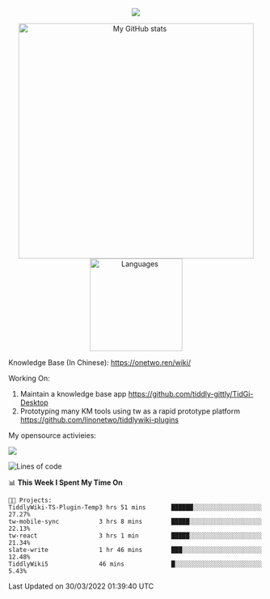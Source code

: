 <a href="https://github.com/linonetwo">
    <p align="center">
        <img src="https://github-profile-trophy.vercel.app/?username=linonetwo&column=7&theme=onedark"/>
    </p>
</a>
<a align="center" href="https://github.com/linonetwo">
  <p align="center">
    <img src="https://github-readme-stats.vercel.app/api?username=linonetwo&show_icons=true&count_private=true" alt="My GitHub stats" width="465"/>
    <img src="https://github-readme-stats.vercel.app/api/top-langs/?username=linonetwo&layout=compact&langs_count=10" alt="Languages" height="183">
  </p>
</a>

Knowledge Base (In Chinese): https://onetwo.ren/wiki/

Working On: 

1. Maintain a knowledge base app https://github.com/tiddly-gittly/TidGi-Desktop
1. Prototyping many KM tools using tw as a rapid prototype platform https://github.com/linonetwo/tiddlywiki-plugins

My opensource activieies:

![](https://visitor-badge.glitch.me/badge?page_id=linonetwo.linonetwo)

<!--START_SECTION:waka-->
![Lines of code](https://img.shields.io/badge/From%20Hello%20World%20I%27ve%20Written-2%20Million%20lines%20of%20code-blue)

📊 **This Week I Spent My Time On** 

```text
🐱‍💻 Projects: 
TiddlyWiki-TS-Plugin-Temp3 hrs 51 mins       ██████░░░░░░░░░░░░░░░░░░░   27.27% 
tw-mobile-sync           3 hrs 8 mins        █████░░░░░░░░░░░░░░░░░░░░   22.13% 
tw-react                 3 hrs 1 min         █████░░░░░░░░░░░░░░░░░░░░   21.34% 
slate-write              1 hr 46 mins        ███░░░░░░░░░░░░░░░░░░░░░░   12.48% 
TiddlyWiki5              46 mins             █░░░░░░░░░░░░░░░░░░░░░░░░   5.43%

```


 Last Updated on 30/03/2022 01:39:40 UTC
<!--END_SECTION:waka-->
